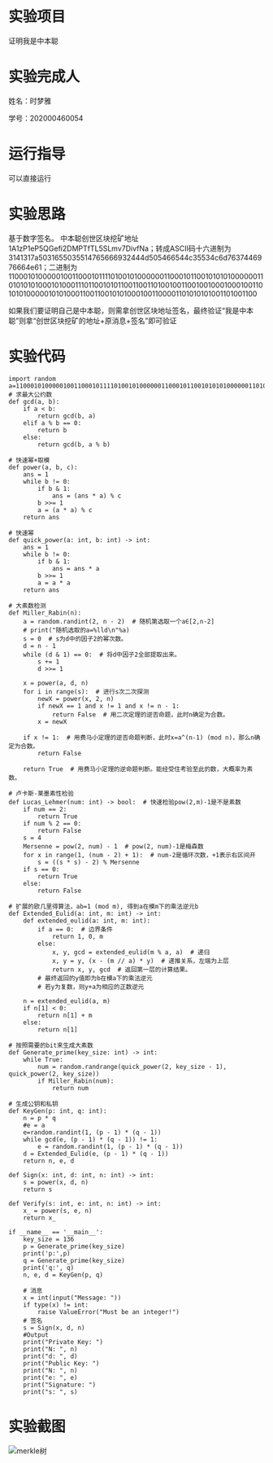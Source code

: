 # 实验项目
证明我是中本聪
# 实验完成人
姓名：时梦雅

学号：202000460054
# 运行指导
可以直接运行
# 实验思路
基于数字签名。
中本聪创世区块挖矿地址1A1zP1eP5QGefi2DMPTfTL5SLmv7DivfNa；转成ASCII码十六进制为3141317a5031655035514765666932444d505466544c35534c6d7637446976664e61；二进制为110001010000010011000101111010010100000011000101100101010100000011010101010001010001110110010101100110011010010011001001000100010011010101000001010100011001100101010001001100001101010101001101001100

如果我们要证明自己是中本聪，则需拿创世区块地址签名，最终验证“我是中本聪”则拿“创世区块挖矿的地址+原消息+签名”即可验证
# 实验代码
    import random
    a=110001010000010011000101111010010100000011000101100101010100000011010101010001010001110110010101100110011010010011001001000100010011010101000001010100011001100101010001001100001101010101001101001100
    # 求最大公约数
    def gcd(a, b):
        if a < b:
            return gcd(b, a)
        elif a % b == 0:
            return b
        else:
            return gcd(b, a % b)

    # 快速幂+取模
    def power(a, b, c):
        ans = 1
        while b != 0:
            if b & 1:
                ans = (ans * a) % c
            b >>= 1
            a = (a * a) % c
        return ans
    
    # 快速幂
    def quick_power(a: int, b: int) -> int:
        ans = 1
        while b != 0:
            if b & 1:
                ans = ans * a
            b >>= 1
            a = a * a
        return ans

    # 大素数检测
    def Miller_Rabin(n):
        a = random.randint(2, n - 2)  # 随机第选取一个a∈[2,n-2]
        # print("随机选取的a=%lld\n"%a)
        s = 0  # s为d中的因子2的幂次数。
        d = n - 1
        while (d & 1) == 0:  # 将d中因子2全部提取出来。
            s += 1
            d >>= 1

        x = power(a, d, n)
        for i in range(s):  # 进行s次二次探测
            newX = power(x, 2, n)
            if newX == 1 and x != 1 and x != n - 1:
                return False  # 用二次定理的逆否命题，此时n确定为合数。
            x = newX

        if x != 1:  # 用费马小定理的逆否命题判断，此时x=a^(n-1) (mod n)，那么n确定为合数。
            return False

        return True  # 用费马小定理的逆命题判断。能经受住考验至此的数，大概率为素数。

    # 卢卡斯-莱墨素性检验
    def Lucas_Lehmer(num: int) -> bool:  # 快速检验pow(2,m)-1是不是素数
        if num == 2:
            return True
        if num % 2 == 0:
            return False
        s = 4
        Mersenne = pow(2, num) - 1  # pow(2, num)-1是梅森数
        for x in range(1, (num - 2) + 1):  # num-2是循环次数，+1表示右区间开
            s = ((s * s) - 2) % Mersenne
        if s == 0:
            return True
        else:
            return False

    # 扩展的欧几里得算法，ab=1 (mod m), 得到a在模m下的乘法逆元b
    def Extended_Eulid(a: int, m: int) -> int:
        def extended_eulid(a: int, m: int):
            if a == 0:  # 边界条件
                return 1, 0, m
            else:
                x, y, gcd = extended_eulid(m % a, a)  # 递归
                x, y = y, (x - (m // a) * y)  # 递推关系，左端为上层
                return x, y, gcd  # 返回第一层的计算结果。
            # 最终返回的y值即为b在模a下的乘法逆元
            # 若y为复数，则y+a为相应的正数逆元

        n = extended_eulid(a, m)
        if n[1] < 0:
            return n[1] + m
        else:
            return n[1]

    # 按照需要的bit来生成大素数
    def Generate_prime(key_size: int) -> int:
        while True:
            num = random.randrange(quick_power(2, key_size - 1), quick_power(2, key_size))
            if Miller_Rabin(num):
                return num
    
    # 生成公钥和私钥
    def KeyGen(p: int, q: int):
        n = p * q
        #e = a
        e=random.randint(1, (p - 1) * (q - 1))
        while gcd(e, (p - 1) * (q - 1)) != 1:
            e = random.randint(1, (p - 1) * (q - 1))
        d = Extended_Eulid(e, (p - 1) * (q - 1))
        return n, e, d

    def Sign(x: int, d: int, n: int) -> int:
        s = power(x, d, n)
        return s

    def Verify(s: int, e: int, n: int) -> int:
        x_ = power(s, e, n)
        return x_
    
    if __name__ == '__main__':
        key_size = 136
        p = Generate_prime(key_size)
        print('p:',p)    
        q = Generate_prime(key_size)
        print('q:', q)
        n, e, d = KeyGen(p, q)

        # 消息
        x = int(input("Message: "))
        if type(x) != int:
            raise ValueError("Must be an integer!")
        # 签名
        s = Sign(x, d, n)
        #Output
        print("Private Key: ")
        print("N: ", n)
        print("d: ", d)
        print("Public Key: ")    
        print("N: ", n)
        print("e: ", e)
        print("Signature: ")
        print("s: ", s)

# 实验截图
![merkle树](https://user-images.githubusercontent.com/109722365/181865686-7dc6650a-8ec2-4d3d-a7a5-64ade628484a.png)
